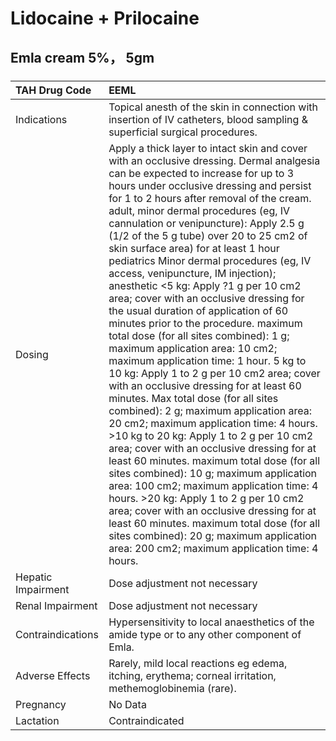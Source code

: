 # Lidocaine + Prilocaine

## Emla cream 5%， 5gm

##### 

| TAH Drug Code      | EEML                                                                                                                                                                                                                                                                                                                                                                                                                                                                                                                                                                                                                                                                                                                                                                                                                                                                                                                                                                                                                                                                                                                                                                                                                                                                                                                                                                                                                                                     |
|:-------------------|:---------------------------------------------------------------------------------------------------------------------------------------------------------------------------------------------------------------------------------------------------------------------------------------------------------------------------------------------------------------------------------------------------------------------------------------------------------------------------------------------------------------------------------------------------------------------------------------------------------------------------------------------------------------------------------------------------------------------------------------------------------------------------------------------------------------------------------------------------------------------------------------------------------------------------------------------------------------------------------------------------------------------------------------------------------------------------------------------------------------------------------------------------------------------------------------------------------------------------------------------------------------------------------------------------------------------------------------------------------------------------------------------------------------------------------------------------------|
| Indications        | Topical anesth of the skin in connection with insertion of IV catheters, blood sampling & superficial surgical procedures.                                                                                                                                                                                                                                                                                                                                                                                                                                                                                                                                                                                                                                                                                                                                                                                                                                                                                                                                                                                                                                                                                                                                                                                                                                                                                                                               |
| Dosing             | Apply a thick layer to intact skin and cover with an occlusive dressing. Dermal analgesia can be expected to increase for up to 3 hours under occlusive dressing and persist for 1 to 2 hours after removal of the cream. adult, minor dermal procedures (eg, IV cannulation or venipuncture): Apply 2.5 g (1/2 of the 5 g tube) over 20 to 25 cm2 of skin surface area) for at least 1 hour pediatrics Minor dermal procedures (eg, IV access, venipuncture, IM injection); anesthetic <5 kg: Apply ?1 g per 10 cm2 area; cover with an occlusive dressing for the usual duration of application of 60 minutes prior to the procedure. maximum total dose (for all sites combined): 1 g; maximum application area: 10 cm2; maximum application time: 1 hour. 5 kg to 10 kg: Apply 1 to 2 g per 10 cm2 area; cover with an occlusive dressing for at least 60 minutes. Max total dose (for all sites combined): 2 g; maximum application area: 20 cm2; maximum application time: 4 hours. >10 kg to 20 kg: Apply 1 to 2 g per 10 cm2 area; cover with an occlusive dressing for at least 60 minutes. maximum total dose (for all sites combined): 10 g; maximum application area: 100 cm2; maximum application time: 4 hours. >20 kg: Apply 1 to 2 g per 10 cm2 area; cover with an occlusive dressing for at least 60 minutes. maximum total dose (for all sites combined): 20 g; maximum application area: 200 cm2; maximum application time: 4 hours. |
| Hepatic Impairment | Dose adjustment not necessary                                                                                                                                                                                                                                                                                                                                                                                                                                                                                                                                                                                                                                                                                                                                                                                                                                                                                                                                                                                                                                                                                                                                                                                                                                                                                                                                                                                                                            |
| Renal Impairment   | Dose adjustment not necessary                                                                                                                                                                                                                                                                                                                                                                                                                                                                                                                                                                                                                                                                                                                                                                                                                                                                                                                                                                                                                                                                                                                                                                                                                                                                                                                                                                                                                            |
| Contraindications  | Hypersensitivity to local anaesthetics of the amide type or to any other component of Emla.                                                                                                                                                                                                                                                                                                                                                                                                                                                                                                                                                                                                                                                                                                                                                                                                                                                                                                                                                                                                                                                                                                                                                                                                                                                                                                                                                              |
| Adverse Effects    | Rarely, mild local reactions eg edema, itching, erythema; corneal irritation, methemoglobinemia (rare).                                                                                                                                                                                                                                                                                                                                                                                                                                                                                                                                                                                                                                                                                                                                                                                                                                                                                                                                                                                                                                                                                                                                                                                                                                                                                                                                                  |
| Pregnancy          | No Data                                                                                                                                                                                                                                                                                                                                                                                                                                                                                                                                                                                                                                                                                                                                                                                                                                                                                                                                                                                                                                                                                                                                                                                                                                                                                                                                                                                                                                                  |
| Lactation          | Contraindicated                                                                                                                                                                                                                                                                                                                                                                                                                                                                                                                                                                                                                                                                                                                                                                                                                                                                                                                                                                                                                                                                                                                                                                                                                                                                                                                                                                                                                                          |

